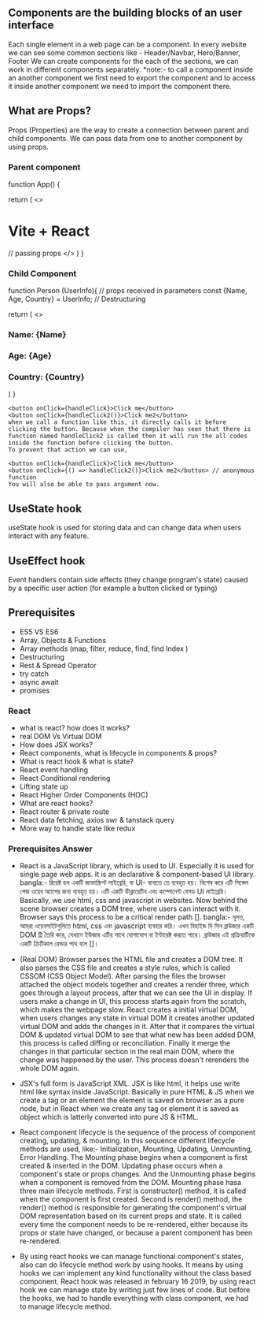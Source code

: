 ## Components are the building blocks of an user interface
Each single element in a web page can be a component.
In every website we can see some common sections like - Header/Navbar, Hero/Banner, Footer
We can create components for the each of the sections, we can work in different components separately.
*note:- to call a component inside an another component we first need to export the component and
to access it inside another component we need to import the component there.

## What are Props?
Props (Properties) are the way to create a connection between parent and child components.
We can pass data from one to another component by using props.

### Parent component
function App() {

  return (
    <>
      <h1>Vite + React</h1>
      <Person Name='Dinar' Age='18' Country='Bangladesh'></Person> // passing props
    </>
  )
}

### Child Component
function Person (UserInfo){             // props received in parameters
  const {Name, Age, Country} = UserInfo; // Destructuring

return (
  <>
  <h3>Name: {Name}</h3>
  <h3>Age: {Age}</h3>
  <h3>Country: {Country}</h3>
  </>
)
}


    <button onClick={handleClick}>Click me</button>
    <button onClick={handleClick2()}>Click me2</button>
    when we call a function like this, it directly calls it before clicking the button. Because when the compiler has seen that there is function named handleClick2 is called then it will run the all codes inside the function before clicking the button.
    To prevent that action we can use, 

    <button onClick={handleClick}>Click me</button>
    <button onClick={() => handleClick2()}>Click me2</button> // anonymous function
    You will also be able to pass argument now.

## UseState hook 
useState hook is used for storing data and can change data when users interact with any feature.

## UseEffect hook
Event handlers contain side effects (they change program's state) caused by a specific user action (for example a button clicked or typing)


## Prerequisites
- ES5 VS ES6
- Array, Objects & Functions
- Array methods (map, filter, reduce, find, find Index )
- Destructuring
- Rest & Spread Operator
- try catch
- async await
- promises

### React
- what is react? how does it works?
- real DOM Vs Virtual DOM 
- How does JSX works?
- React components, what is lifecycle in components & props?
- What is react hook & what is state?
- React event handling
- React Conditional rendering
- Lifting state up
- React Higher Order Components (HOC)
- What are react hooks?
- React router & private route
- React data fetching, axios swr & tanstack query 
- More way to handle state like redux
### Prerequisites Answer
- React is a JavaScript library, which is used to UI. Especially it is used for single page web apps. It is an declarative & component-based UI library.     bangla:- রিয়েক্ট হল একটি জাভাস্ক্রিপ্ট লাইব্রেরি, যা UI- বানাতে তে ব্যবহৃত হয়। বিশেষ করে এটি সিঙ্গেল পেজ ওয়েব অ্যাপের জন্য ব্যবহৃত হয়। এটি একটি ডীক্লারেটিব এবং কম্পোনেন্ট বেসড UI লাইব্রেরি। Basically, we use html, css and javascript in websites. Now behind the scene browser creates a DOM tree, where users can interact with it. Browser says this process to be a critical render path [].                        bangla:- মূলত, আমরা ওয়েবসাইটগুলিতে html, css এবং javascript ব্যবহার করি। এখন বিহাইন্ড দি সিন ব্রাউজার একটি DOM ট্রি তৈরি করে, যেখানে ইউজার এটির সাথে যোগাযোগ বা ইন্টারেক্ট করতে পারে। ব্রাউজার এই প্রক্রিয়াটিকে একটি ক্রিটিকাল রেন্ডার পাথ বলে []।

- (Real DOM) Browser parses the HTML file and creates a DOM tree. It also parses the CSS file and creates a style rules, which is called CSSOM (CSS Object Model). After parsing the files the browser attached the object models together and creates a render three, which goes through a layout process, after that we can see the UI in display. If users make a change in UI, this process starts again from the scratch, which makes the webpage slow. React creates a initial virtual DOM, when users changes any state in virtual DOM it creates another updated virtual DOM and adds the changes in it. After that it compares the virtual DOM & updated virtual DOM to see that what new has been added DOM, this process is called diffing or reconciliation. Finally it merge the changes in that particular section in the real main DOM, where the change was happened by the user. This process doesn't rerenders the whole DOM again.

- JSX's full form is JavaScript XML. JSX is like html, it helps use write html like syntax inside JavaScript. Basically in pure HTML & JS when we create a tag or an element the element is saved on browser as a pure node, but in React when we create any tag or element it is saved as object which is latterly converted into pure JS & HTML.

- React component lifecycle is the sequence of the process of component creating, updating, & mounting. In this sequence different lifecycle methods are used, like:- Initialization, Mounting, Updating, Unmounting, Error Handling. The Mounting phase begins when a component is first created & inserted in the DOM. Updating phase occurs when a component's state or props changes. And the Unmounting phase begins when a component is removed from the DOM. Mounting phase hasa three main lifecycle methods. First is constructor() method, it is called when the component is first created. Second is render() method, the render() method is responsible for generating the component's virtual DOM representation based on its current props and state. It is called every time the component needs to be re-rendered, either because its props or state have changed, or because a parent component has been re-rendered.

- By using react hooks we can manage functional component's states, also can do lifecycle method work by using hooks. It means by using hooks we can implement any kind functionality without the class based component. React hook was released in february 16 2019, by using react hook we can manage state by writing just few lines of code. But before the hooks, we had to handle everything with class component, we had to manage lifecycle method.